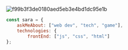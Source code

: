 ![f99b3f3de0180aed5eb3e4bd1dc95e1b](https://user-images.githubusercontent.com/110626940/204113211-87519aef-6c7d-401b-b196-8083cf37b50e.gif)


```javascript
const sara = {
    askMeAbout: ["web dev", "tech", "game"],
    technologies: {
        frontEnd: ["js", "css", "html"]
};
```


